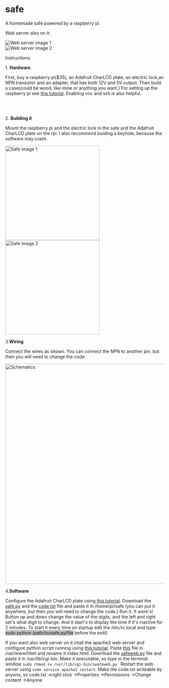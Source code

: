 # safe
A homemade safe powered by a raspberry pi.
      <p> Web server also on it:</p>
      <img src="https://www.gaborszita.tk/my-creations/safe/web1.JPG" alt="Web server image 1"><br>
      <img src="https://www.gaborszita.tk/my-creations/safe/web2.JPG" alt="Web server image 2"><br>
      <p>Instructions:</p>
      <p>1. <b>Hardware</b></p>
      <p>First, buy a raspberry pi($35), an Adafruit CharLCD plate, an electric
        lock,an NPN transistor and an adapter, that has both 12V and 5V output.
        Then build a case(could be wood, like mine or anything you want.) For
        setting up the raspberry pi see <a href="https://www.raspberrypi.org/help/noobs-setup/2/">this
          tutorial</a>. Enabling vnc and ssh is also helpful.</p>
      <br>
      <br>
      <p>2. <b>Building it</b></p>
      <p>Mount the raspberry pi and the electric lock in the safe and the
        Adafruit CharLCD plate on the rpi. I also recommend buiding a keyhole,
        because the software may crash.</p>
      <img src="https://www.gaborszita.tk/my-creations/safe/safeoff1.jpg" alt="Safe image 1" height="300px"><br>
      <img src="https://www.gaborszita.tk/my-creations/safe/safeoff2.jpg" alt="Safe image 2" height="300px">
      <p>3.<b>Wiring</b></p>
      <p>Connect the wires as shown. You can connect the NPN to another pin, but
        then you will need to change the code.</p>
      <img src="https://www.gaborszita.tk/my-creations/safe/schematics.gif" alt="Schematics" height="700px"><br>
      <p>4.<b>Software</b></p>
      <p>Configure the Adafruit CharLCD plate using <a href="https://learn.adafruit.com/character-lcd-with-raspberry-pi-or-beaglebone-black/usage">this
          tutorial</a>. Download the <a href="safe.py">safe.py</a> and the <a
	href="code.txt"> code.txt</a> file and paste it in /home/pi/safe (you
        can put it anywhere, but then you will need to change the code.) Run it.
        It work's! Button up and down change the value of the digits, and the
        left and right set's what digit to change. And it start's to display the
        time if it's inactive for 2 minutes. To start it every time on startup
        edit the /etc/rc.local and type <span class="code" style="background-color: #bfbfbf;">sudo python
          /path/to/safe.py/file</span> before the exit0</p>
      <p>If you want also web server on it intall the apache2 web server and
        configure python script running using <a href="https://www.raspberrypi.org/forums/viewtopic.php?t=155229">this
          tutorial</a>. Paste <a href="indexrpi.html">this</a> file in
        /var/www/html and rename it index.html. Download the <a href="safeweb.py">safeweb.py</a>
        file and paste it in /usr/lib/cgi-bin. Make it executable, so type in
        the terminal window ```sudo chmod +x /usr/lib/cgi-bin/swafeweb.py ```
	Restart the web server using ```sudo service apache2 restart```.
	Make the code.txt
	writeable by anyone, so code.txt →right click →Properties →Permissions
 	→Change content →Anyone</p>

